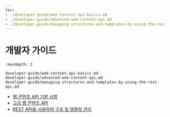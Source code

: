 ```yaml
---
toc:
- ./developer-guide/web-content-api-basics.md
- ./developer-guide/advanced-web-content-api.md
- ./developer-guide/managing-structures-and-templates-by-using-the-rest-api.md
---
```

# 개발자 가이드

```{toctree}
:maxdepth: 2

developer-guide/web-content-api-basics.md
developer-guide/advanced-web-content-api.md
developer-guide/managing-structures-and-templates-by-using-the-rest-api.md
```

* [웹 콘텐츠 API 기본 사항](./developer-guide/web-content-api-basics.md)
* [고급 웹 콘텐츠 API](./developer-guide/advanced-web-content-api.md)
* [REST API를 사용하여 구조 및 템플릿 관리](./developer-guide/managing-structures-and-templates-by-using-the-rest-api.md)